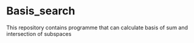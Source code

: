 # Basis_search
This repository contains programme that can calculate basis of sum and intersection of subspaces
